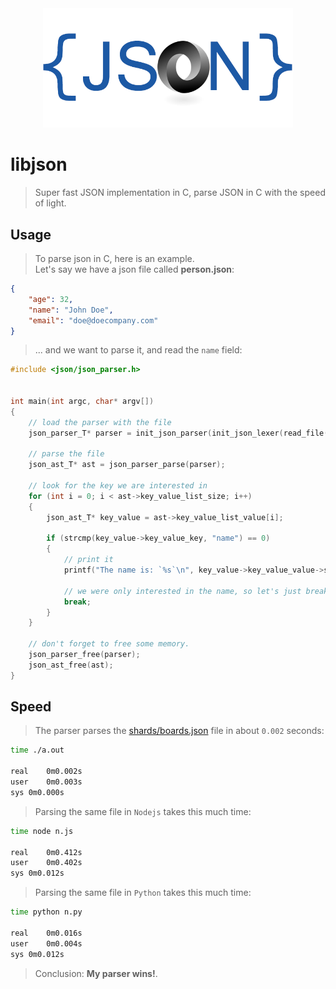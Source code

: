 <div align='center'><img src='json-logo.png' width="400"/></div>

# libjson
> Super fast JSON implementation in C, parse JSON in C with the speed of light.

## Usage
> To parse json in C, here is an example.  
> Let's say we have a json file called **person.json**:
```json
{
    "age": 32,
    "name": "John Doe",
    "email": "doe@doecompany.com"    
}
```
> ... and we want to parse it,
> and read the `name` field:
```C
#include <json/json_parser.h>


int main(int argc, char* argv[])
{
    // load the parser with the file
    json_parser_T* parser = init_json_parser(init_json_lexer(read_file("shards/person.json")));

    // parse the file
    json_ast_T* ast = json_parser_parse(parser);

    // look for the key we are interested in
    for (int i = 0; i < ast->key_value_list_size; i++)
    {
        json_ast_T* key_value = ast->key_value_list_value[i];

        if (strcmp(key_value->key_value_key, "name") == 0)
        {
            // print it
            printf("The name is: `%s`\n", key_value->key_value_value->string_value);

            // we were only interested in the name, so let's just break.
            break;
        }
    }

    // don't forget to free some memory.
    json_parser_free(parser);
    json_ast_free(ast);
}
```

## Speed
> The parser parses the [shards/boards.json](shards/boards.json) file in about
> `0.002` seconds:
```bash
time ./a.out

real	0m0.002s
user	0m0.003s
sys	0m0.000s
```
> Parsing the same file in `Nodejs` takes this much time:
```bash
time node n.js 

real	0m0.412s
user	0m0.402s
sys	0m0.012s
```
> Parsing the same file in `Python` takes this much time:
```bash
time python n.py 

real	0m0.016s
user	0m0.004s
sys	0m0.012s
```
> Conclusion: __My parser wins!__.
